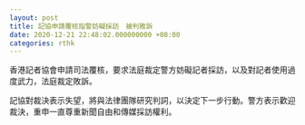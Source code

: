 ```yaml
---
layout: post
title: 記協申請覆核指警妨礙採訪　被判敗訴
date: 2020-12-21 22:48:02.000000000 +08:00
categories: rthk
---
```


香港記者協會申請司法覆核，要求法庭裁定警方妨礙記者採訪，以及對記者使用過度武力，法庭裁定敗訴。

記協對裁決表示失望，將與法律團隊研究判詞，以決定下一步行動。警方表示歡迎裁決，重申一直尊重新聞自由和傳媒採訪權利。
